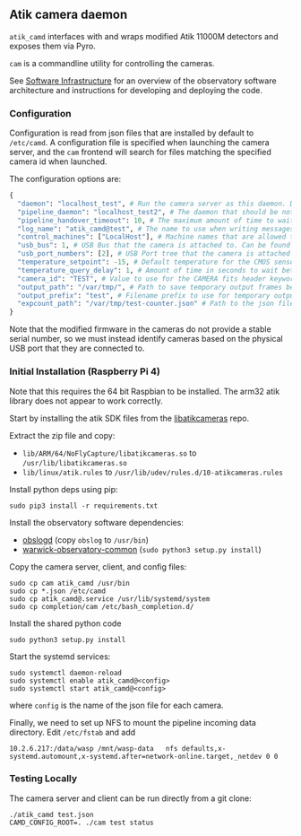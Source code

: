 ## Atik camera daemon

`atik_camd` interfaces with and wraps modified Atik 11000M detectors and exposes them via Pyro.

`cam` is a commandline utility for controlling the cameras.

See [Software Infrastructure](https://github.com/warwick-one-metre/docs/wiki/Software-Infrastructure) for an overview of the observatory software architecture and instructions for developing and deploying the code.

### Configuration

Configuration is read from json files that are installed by default to `/etc/camd`.
A configuration file is specified when launching the camera server, and the `cam` frontend will search for files matching the specified camera id when launched.

The configuration options are:
```python
{
  "daemon": "localhost_test", # Run the camera server as this daemon. Daemon types are registered in `warwick.observatory.common.daemons`.
  "pipeline_daemon": "localhost_test2", # The daemon that should be notified to hand over newly saved frames for processing.
  "pipeline_handover_timeout": 10, # The maximum amount of time to wait for the pipeline daemon to accept a newly saved frame. The exposure sequence is aborted if this is exceeded.
  "log_name": "atik_camd@test", # The name to use when writing messages to the observatory log.
  "control_machines": ["LocalHost"], # Machine names that are allowed to control (rather than just query) state. Machine names are registered in `warwick.observatory.common.IP`.
  "usb_bus": 1, # USB Bus that the camera is attached to. Can be found using `lsusb -t`
  "usb_port_numbers": [2], # USB Port tree that the camera is attached to. Can be found using `lsusb -t` and following the Port entries from the Bus to the device.
  "temperature_setpoint": -15, # Default temperature for the CMOS sensor.
  "temperature_query_delay": 1, # Amount of time in seconds to wait between querying the camera temperature and cooling status
  "camera_id": "TEST", # Value to use for the CAMERA fits header keyword.
  "output_path": "/var/tmp/", # Path to save temporary output frames before they are handed to the pipeline daemon. This should match the pipeline incoming_data_path setting.
  "output_prefix": "test", # Filename prefix to use for temporary output frames.
  "expcount_path": "/var/tmp/test-counter.json" # Path to the json file that is used to track the continuous frame number.
}
```

Note that the modified firmware in the cameras do not provide a stable serial number, so we must instead identify cameras
based on the physical USB port that they are connected to.

### Initial Installation (Raspberry Pi 4)

Note that this requires the 64 bit Raspbian to be installed. The arm32 atik library does not appear to work correctly.

Start by installing the atik SDK files from the [libatikcameras](https://github.com/warwick-one-metre/libatikcameras) repo.

Extract the zip file and copy:
* `lib/ARM/64/NoFlyCapture/libatikcameras.so` to `/usr/lib/libatikcameras.so`
* `lib/linux/atik.rules` to `/usr/lib/udev/rules.d/10-atikcameras.rules`

Install python deps using pip:
```
sudo pip3 install -r requirements.txt
```

Install the observatory software dependencies:
* [obslogd](https://github.com/warwick-one-metre/obslogd/) (copy `obslog` to `/usr/bin`)
* [warwick-observatory-common](https://github.com/warwick-one-metre/warwick-observatory-common/) (`sudo python3 setup.py install`)

Copy the camera server, client, and config files:
```
sudo cp cam atik_camd /usr/bin
sudo cp *.json /etc/camd
sudo cp atik_camd@.service /usr/lib/systemd/system
sudo cp completion/cam /etc/bash_completion.d/
```

Install the shared python code
```
sudo python3 setup.py install
```

Start the systemd services:
```
sudo systemctl daemon-reload
sudo systemctl enable atik_camd@<config>
sudo systemctl start atik_camd@<config>
```

where `config` is the name of the json file for each camera.

Finally, we need to set up NFS to mount the pipeline incoming data directory. Edit `/etc/fstab` and add

```
10.2.6.217:/data/wasp /mnt/wasp-data   nfs defaults,x-systemd.automount,x-systemd.after=network-online.target,_netdev 0 0
```

### Testing Locally

The camera server and client can be run directly from a git clone:
```
./atik_camd test.json
CAMD_CONFIG_ROOT=. ./cam test status
```
